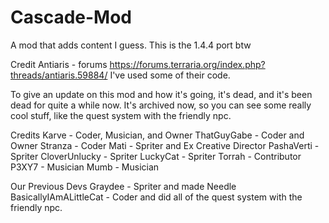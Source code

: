 # Cascade-Mod
A mod that adds content I guess. This is the 1.4.4 port btw

Credit
Antiaris - forums https://forums.terraria.org/index.php?threads/antiaris.59884/
I've used some of their code.

To give an update on this mod and how it's going, it's dead, and it's been dead for quite a while now.
It's archived now, so you can see some really cool stuff, like the quest system with the friendly npc.

Credits
Karve - Coder, Musician, and Owner
ThatGuyGabe - Coder and Owner
Stranza - Coder
Mati - Spriter and Ex Creative Director
PashaVerti - Spriter
CloverUnlucky - Spriter
LuckyCat - Spriter
Torrah - Contributor
P3XY7 - Musician
Mumb - Musician

Our Previous Devs
Graydee - Spriter and made Needle
BasicallyIAmALittleCat - Coder and did all of the quest system with the friendly npc.

